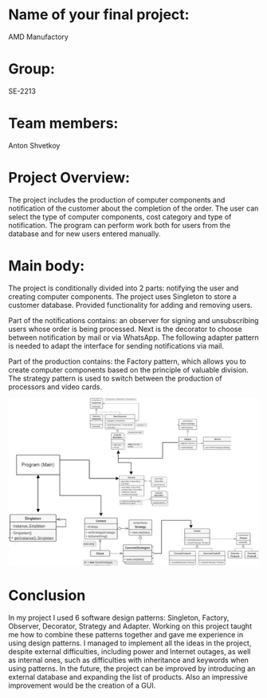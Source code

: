
# Name of your final project:
AMD Manufactory

# Group: 
SE-2213

# Team members:
Anton Shvetkoy

# Project Overview:
The project includes the production of computer components and notification of the customer about the completion of the order. The user can select the type of computer components, cost category and type of notification. The program can perform work both for users from the database and for new users entered manually.

# Main body:
The project is conditionally divided into 2 parts: notifying the user and creating computer components.
The project uses Singleton to store a customer database. Provided functionality for adding and removing users.

Part of the notifications contains: an observer for signing and unsubscribing users whose order is being processed. Next is the decorator to choose between notification by mail or via WhatsApp. The following adapter pattern is needed to adapt the interface for sending notifications via mail.

Part of the production contains: the Factory pattern, which allows you to create computer components based on the principle of valuable division. The strategy pattern is used to switch between the production of processors and video cards.

![uml diagram](https://github.com/megrIm-sa/DesignPatterns/blob/main/Final/sdp_final.jpg)

# Conclusion
In my project I used 6 software design patterns: Singleton, Factory, Observer, Decorator, Strategy and Adapter. Working on this project taught me how to combine these patterns together and gave me experience in using design patterns. I managed to implement all the ideas in the project, despite external difficulties, including power and Internet outages, as well as internal ones, such as difficulties with inheritance and keywords when using patterns. In the future, the project can be improved by introducing an external database and expanding the list of products. Also an impressive improvement would be the creation of a GUI.
